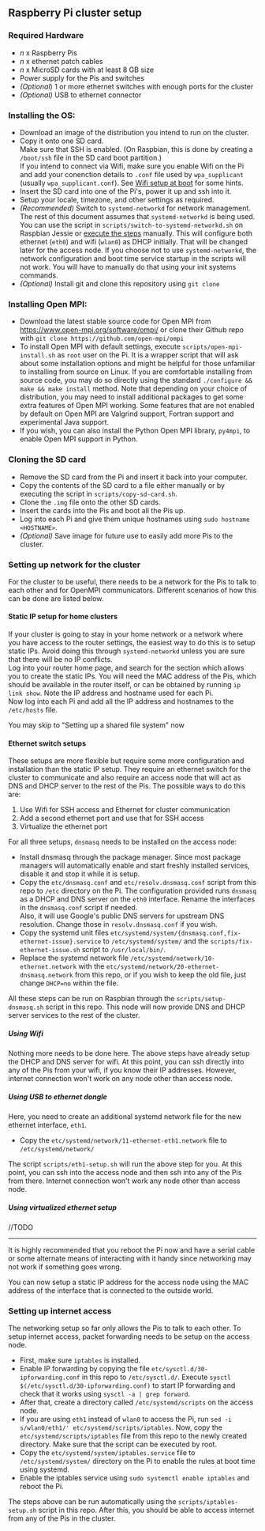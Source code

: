 ## Raspberry Pi cluster setup

### Required Hardware

* *n* x Raspberry Pis
* *n* x ethernet patch cables
* *n* x MicroSD cards with at least 8 GB size
* Power supply for the Pis and switches
* *(Optional*) 1 or more ethernet switches with enough ports for the cluster
* *(Optional)* USB to ethernet connector

### Installing the OS:

* Download an image of the distribution you intend to run on the cluster.
* Copy it onto one SD card.  
  Make sure that SSH is enabled. (On Raspbian, this is done by creating a `/boot/ssh` file in the SD card boot partition.)  
  If you intend to connect via Wifi, make sure you enable Wifi on the Pi
  and add your conenction details to `.conf` file used by `wpa_supplicant` (usually `wpa_supplicant.conf`). See [Wifi setup at boot](./wifi-setup.md) for some hints.
* Insert the SD card into one of the Pi's, power it up and ssh into it.
* Setup your locale, timezone, and other settings as required.
* *(Recommended)* Switch to `systemd-networkd` for network management. The rest of this document assumes that `systemd-networkd` is being used. You can use the script in `scripts/switch-to-systemd-networkd.sh` on Raspbian Jessie or [execute the steps](./systemd-networkd-setup.md) manually. This will configure both ethernet (`eth0`) and wifi (`wlan0`) as DHCP initially. That will be changed later for the access node. If you choose not to use `systemd-networkd`, the network configuration and boot time service startup in the scripts will not work. You will have to manually do that using your init systems commands.
* *(Optional)* Install git and clone this repository using `git clone`

### Installing Open MPI:

* Download the latest stable source code for Open MPI from https://www.open-mpi.org/software/ompi/ or clone their Github repo with `git clone https://github.com/open-mpi/ompi`
* To install Open MPI with default settings, execute `scripts/open-mpi-install.sh` as `root` user on the Pi. It is a wrapper script that will ask about some installation options and might be helpful for those unfamiliar to installing from source on Linux. If you are comfortable installing from source code, you may do so directly using the standard `./configure && make && make install` method. Note that depending on your choice of distribution, you may need to install additional packages to get some extra features of Open MPI working. Some features that are not enabled by default on Open MPI are Valgrind support, Fortran support and experimental Java support.
* If you wish, you can also install the Python Open MPI library, `py4mpi`, to enable Open MPI support in Python.

### Cloning the SD card

* Remove the SD card from the Pi and insert it back into your computer.
* Copy the contents of the SD card to a file either manually or by executing the script in `scripts/copy-sd-card.sh`.
* Clone the `.img` file onto the other SD cards.
* Insert the cards into the Pis and boot all the Pis up.
* Log into each Pi and give them unique hostnames using `sudo hostname <HOSTNAME>`.
* *(Optional)* Save image for future use to easily add more Pis to the cluster.

### Setting up network for the cluster

For the cluster to be useful, there needs to be a network for the Pis to talk to each other and for OpenMPI communicators. Different scenarios of how this can be done are listed below.

#### Static IP setup for home clusters

If your cluster is going to stay in your home network or a network where you have access to the router settings, the easiest way to do this is to setup static IPs. Avoid doing this through `systemd-networkd` unless you are sure that there will be no IP conflicts.  
Log into your router home page, and search for the section which allows you to create the static IPs. You will need the MAC address of the Pis, which should be available in the router itself, or can be obtained by running `ip link show`. Note the IP address and hostname used for each Pi.  
Now log into each Pi and add all the IP address and hostnames to the `/etc/hosts` file.

You may skip to "Setting up a shared file system" now

#### Ethernet switch setups

These setups are more flexible but require some more configuration and installation than the static IP setup. They require an ethernet switch for the cluster to communicate and also require an access node that will act as DNS and DHCP server to the rest of the Pis. The possible ways to do this are:

1. Use Wifi for SSH access and Ethernet for cluster communication
2. Add a second ethernet port and use that for SSH access
3. Virtualize the ethernet port

For all three setups, `dnsmasq` needs to be installed on the access node:

* Install dnsmasq through the package manager. Since most package managers will automatically enable and start freshly installed services, disable it and stop it while it is setup.
* Copy the `etc/dnsmasq.conf` and `etc/resolv.dnsmasq.conf` script from this repo to `/etc` directory on the Pi. The configuration provided runs `dnsmasq` as a DHCP and DNS server on the `eth0` interface. Rename the interfaces in the `dnsmasq.conf` script if needed.  
Also, it will use Google's public DNS servers for upstream DNS resolution. Change those in `resolv.dnsmasq.conf` if you wish.
* Copy the systemd unit files `etc/systemd/system/{dnsmasq.conf,fix-ethernet-issue}.service` to `/etc/systemd/system/` and the `scripts/fix-ethernet-issue.sh` script to `/usr/local/bin/`.
* Replace the systemd network file `/etc/systemd/network/10-ethernet.network` with the `etc/systemd/network/20-ethernet-dnsmasq.network` from this repo, or if you wish to keep the old file, just change `DHCP=no` within the file.

All these steps can be run on Raspbian through the `scripts/setup-dnsmasq.sh` script in this repo. This node will now provide DNS and DHCP server services to the rest of the cluster.

##### Using Wifi

Nothing more needs to be done here. The above steps have already setup the DHCP and DNS server for wifi. At this point, you can ssh directly into any of the Pis from your wifi, if you know their IP addresses. However, internet connection won't work on any node other than access node.

##### Using USB to ethernet dongle

Here, you need to create an additional systemd network file for the new ethernet interface, `eth1`.

* Copy the `etc/systemd/network/11-ethernet-eth1.network` file to `/etc/systemd/network/`

The script `scripts/eth1-setup.sh` will run the above step for you. At this point, you can ssh into the access node and then ssh into any of the Pis from there. Internet connection won't work any node other than access node.

##### Using virtualized ethernet setup

//TODO

<hr />

It is highly recommended that you reboot the Pi now and have a serial cable or some alternate means of interacting with it handy since networking may not work if something goes wrong.

You can now setup a static IP address for the access node using the MAC address of the interface that is connected to the outside world.

### Setting up internet access

The networking setup so far only allows the Pis to talk to each other. To setup internet access, packet forwarding needs to be setup on the access node.

* First, make sure `iptables` is installed.
* Enable IP forwarding by copying the file `etc/sysctl.d/30-ipforwarding.conf` in this repo to `/etc/sysctl.d/`. Execute `sysctl $(/etc/sysctl.d/30-ipforwarding.conf)` to start IP forwarding and check that it works using `sysctl -a | grep forward`.
* After that, create a directory called `/etc/systemd/scripts` on the access node.
* If you are using `eth1` instead of `wlan0` to access the Pi, run `sed -i s/wlan0/eth1/' etc/systemd/scripts/iptables`. Now, copy the `etc/systemd/scripts/iptables` file from this repo to the newly created directory. Make sure that the script can be executed by root.
* Copy the `etc/systemd/system/iptables.service` file to `/etc/systemd/system/` directory on the Pi to enable the rules at boot time using systemd.
* Enable the iptables service using `sudo systemctl enable iptables` and reboot the Pi.

The steps above can be run automatically using the `scripts/iptables-setup.sh` script in this repo.
After this, you should be able to access internet from any of the Pis in the cluster.
